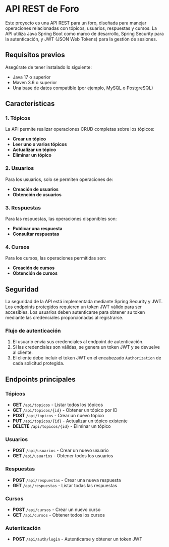 # API REST de Foro

Este proyecto es una API REST para un foro, diseñada para manejar operaciones relacionadas con tópicos, usuarios, respuestas y cursos. 
La API utiliza Java Spring Boot como marco de desarrollo, Spring Security para la autenticación, y JWT (JSON Web Tokens) para la gestión de sesiones.

## Requisitos previos

Asegúrate de tener instalado lo siguiente:

- Java 17 o superior
- Maven 3.6 o superior
- Una base de datos compatible (por ejemplo, MySQL o PostgreSQL)

## Características

### 1. Tópicos
La API permite realizar operaciones CRUD completas sobre los tópicos:
- **Crear un tópico**
- **Leer uno o varios tópicos**
- **Actualizar un tópico**
- **Eliminar un tópico**

### 2. Usuarios
Para los usuarios, solo se permiten operaciones de:
- **Creación de usuarios**
- **Obtención de usuarios**

### 3. Respuestas
Para las respuestas, las operaciones disponibles son:
- **Publicar una respuesta**
- **Consultar respuestas**

### 4. Cursos
Para los cursos, las operaciones permitidas son:
- **Creación de cursos**
- **Obtención de cursos**

## Seguridad

La seguridad de la API está implementada mediante Spring Security y JWT. Los endpoints protegidos requieren un token JWT válido para ser accesibles. Los usuarios deben autenticarse para obtener su token mediante las credenciales proporcionadas al registrarse.

### Flujo de autenticación
1. El usuario envía sus credenciales al endpoint de autenticación.
2. Si las credenciales son válidas, se genera un token JWT y se devuelve al cliente.
3. El cliente debe incluir el token JWT en el encabezado `Authorization` de cada solicitud protegida.

## Endpoints principales

### Tópicos
- **GET** `/api/topicos` - Listar todos los tópicos
- **GET** `/api/topicos/{id}` - Obtener un tópico por ID
- **POST** `/api/topicos` - Crear un nuevo tópico
- **PUT** `/api/topicos/{id}` - Actualizar un tópico existente
- **DELETE** `/api/topicos/{id}` - Eliminar un tópico

### Usuarios
- **POST** `/api/usuarios` - Crear un nuevo usuario
- **GET** `/api/usuarios` - Obtener todos los usuarios

### Respuestas
- **POST** `/api/respuestas` - Crear una nueva respuesta
- **GET** `/api/respuestas` - Listar todas las respuestas

### Cursos
- **POST** `/api/cursos` - Crear un nuevo curso
- **GET** `/api/cursos` - Obtener todos los cursos

### Autenticación
- **POST** `/api/auth/login` - Autenticarse y obtener un token JWT


